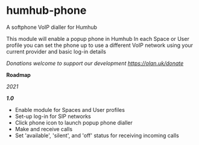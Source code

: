 # humhub-phone
A softphone VoIP dialler for Humhub

This module will enable a popup phone in Humhub
In each Space or User profile you can set the phone up to use a different VoIP network using your current provider and basic log-in details


*Donations welcome to support our development https://olan.uk/donate*


**Roadmap**

*2021*

***1.0***

- Enable module for Spaces and User profiles
- Set-up log-in for SIP networks
- Click phone icon to launch popup phone dialler
- Make and receive calls
- Set 'available', 'silent', and 'off' status for receiving incoming calls
